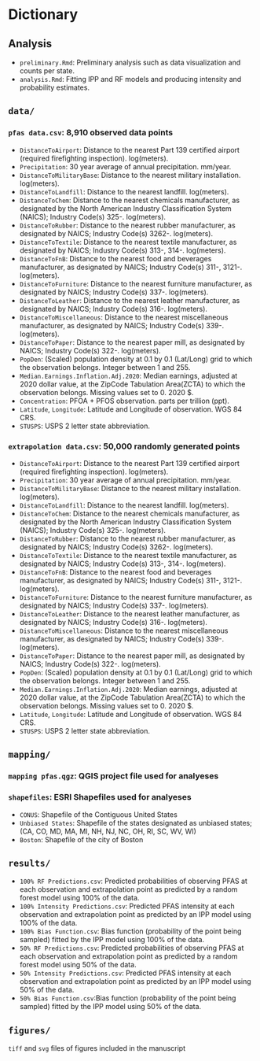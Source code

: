 # Dictionary

## Analysis

- `preliminary.Rmd`: Preliminary analysis such as data visualization and counts per state.
- `analysis.Rmd`: Fitting IPP and RF models and producing intensity and probability estimates.

## `data/`

### `pfas data.csv`: 8,910 observed data points

- `DistanceToAirport`: Distance to the nearest Part 139 certified airport (required firefighting inspection). log(meters).
- `Precipitation`: 30 year average of annual precipitation. mm/year.
- `DistanceToMilitaryBase`: Distance to the nearest military installation. log(meters).
- `DistanceToLandfill`: Distance to the nearest landfill. log(meters).
- `DistanceToChem`: Distance to the nearest chemicals manufacturer, as designated by the North American Industry Classification System (NAICS); Industry Code(s) 325-. log(meters).
- `DistanceToRubber`: Distance to the nearest rubber manufacturer, as designated by NAICS; Industry Code(s) 3262-. log(meters).
- `DistanceToTextile`: Distance to the nearest textile manufacturer, as designated by NAICS; Industry Code(s) 313-, 314-. log(meters).
- `DistanceToFnB`: Distance to the nearest food and beverages manufacturer, as designated by NAICS; Industry Code(s) 311-, 3121-. log(meters).
- `DistanceToFurniture`: Distance to the nearest furniture manufacturer, as designated by NAICS; Industry Code(s) 337-. log(meters).
- `DistanceToLeather`: Distance to the nearest leather manufacturer, as designated by NAICS; Industry Code(s) 316-. log(meters).
- `DistanceToMiscellaneous`: Distance to the nearest miscellaneous manufacturer, as designated by NAICS; Industry Code(s) 339-. log(meters).
- `DistanceToPaper`: Distance to the nearest paper mill, as designated by NAICS; Industry Code(s) 322-. log(meters).
- `PopDen`: (Scaled) population density at 0.1 by 0.1 (Lat/Long) grid to which the observation belongs. Integer between 1 and 255.
- `Median.Earnings.Inflation.Adj.2020`: Median earnings, adjusted at 2020 dollar value, at the ZipCode Tabulation Area(ZCTA) to which the observation belongs. Missing values set to 0. 2020 \$.
- `Concentration`: PFOA + PFOS observation. parts per trillion (ppt).
- `Latitude`, `Longitude`: Latitude and Longitude of observation. WGS 84 CRS.
- `STUSPS`: USPS 2 letter state abbreviation.

### `extrapolation data.csv`: 50,000 randomly generated points

- `DistanceToAirport`: Distance to the nearest Part 139 certified airport (required firefighting inspection). log(meters).
- `Precipitation`: 30 year average of annual precipitation. mm/year.
- `DistanceToMilitaryBase`: Distance to the nearest military installation. log(meters).
- `DistanceToLandfill`: Distance to the nearest landfill. log(meters).
- `DistanceToChem`: Distance to the nearest chemicals manufacturer, as designated by the North American Industry Classification System (NAICS); Industry Code(s) 325-. log(meters).
- `DistanceToRubber`: Distance to the nearest rubber manufacturer, as designated by NAICS; Industry Code(s) 3262-. log(meters).
- `DistanceToTextile`: Distance to the nearest textile manufacturer, as designated by NAICS; Industry Code(s) 313-, 314-. log(meters).
- `DistanceToFnB`: Distance to the nearest food and beverages manufacturer, as designated by NAICS; Industry Code(s) 311-, 3121-. log(meters).
- `DistanceToFurniture`: Distance to the nearest furniture manufacturer, as designated by NAICS; Industry Code(s) 337-. log(meters).
- `DistanceToLeather`: Distance to the nearest leather manufacturer, as designated by NAICS; Industry Code(s) 316-. log(meters).
- `DistanceToMiscellaneous`: Distance to the nearest miscellaneous manufacturer, as designated by NAICS; Industry Code(s) 339-. log(meters).
- `DistanceToPaper`: Distance to the nearest paper mill, as designated by NAICS; Industry Code(s) 322-. log(meters).
- `PopDen`: (Scaled) population density at 0.1 by 0.1 (Lat/Long) grid to which the observation belongs. Integer between 1 and 255.
- `Median.Earnings.Inflation.Adj.2020`: Median earnings, adjusted at 2020 dollar value, at the ZipCode Tabulation Area(ZCTA) to which the observation belongs. Missing values set to 0. 2020 \$.
- `Latitude`, `Longitude`: Latitude and Longitude of observation. WGS 84 CRS.
- `STUSPS`: USPS 2 letter state abbreviation.

## `mapping/`

### `mapping pfas.qgz`: QGIS project file used for analyeses

### `shapefiles`: ESRI Shapefiles used for analyeses

- `CONUS`: Shapefile of the Contiguous United States
- `Unbiased States`: Shapefile of the states designated as unbiased states; (CA, CO, MD, MA, MI, NH, NJ, NC, OH, RI, SC, WV, WI)
- `Boston`: Shapefile of the city of Boston

## `results/`

- `100% RF Predictions.csv`: Predicted probabilities of observing PFAS at each observation and extrapolation point as predicted by a random forest model using 100% of the data.
- `100% Intensity Predictions.csv`: Predicted PFAS intensity at each observation and extrapolation point as predicted by an IPP model using 100% of the data.
- `100% Bias Function.csv`: Bias function (probability of the point being sampled) fitted by the IPP model using 100% of the data.
- `50% RF Predictions.csv`: Predicted probabilities of observing PFAS at each observation and extrapolation point as predicted by a random forest model using 50% of the data.
- `50% Intensity Predictions.csv`: Predicted PFAS intensity at each observation and extrapolation point as predicted by an IPP model using 50% of the data.
- `50% Bias Function.csv`:Bias function (probability of the point being sampled) fitted by the IPP model using 50% of the data.

## `figures/`

`tiff` and `svg` files of figures included in the manuscript
